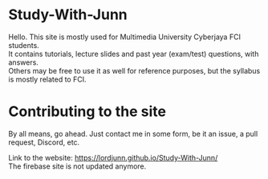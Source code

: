 # Study-With-Junn
Hello. This site is mostly used for Multimedia University Cyberjaya FCI students.     
It contains tutorials, lecture slides and past year (exam/test) questions, with answers.   
Others may be free to use it as well for reference purposes, but the syllabus is mostly related to FCI.    

# Contributing to the site  
By all means, go ahead. Just contact me in some form, be it an issue, a pull request, Discord, etc.    

Link to the website: https://lordjunn.github.io/Study-With-Junn/  
The firebase site is not updated anymore.
